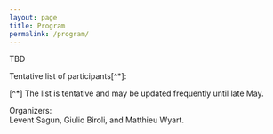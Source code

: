 ```yaml
---
layout: page
title: Program
permalink: /program/
---
```


TBD

Tentative list of participants[^*]:  

[^*] The list is tentative and may be updated frequently until late May.  


Organizers:  
Levent Sagun, Giulio Biroli, and Matthieu Wyart. 